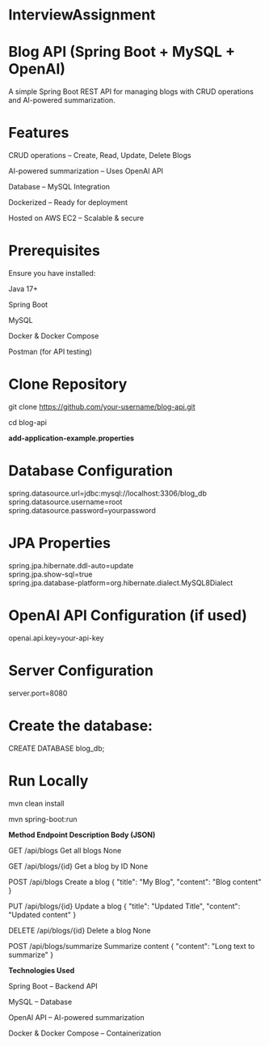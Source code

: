 # InterviewAssignment


# ****Blog API (Spring Boot + MySQL + OpenAI)****



A simple Spring Boot REST API for managing blogs with CRUD operations and AI-powered summarization.



# **Features**


CRUD operations – Create, Read, Update, Delete Blogs

AI-powered summarization – Uses OpenAI API

Database – MySQL Integration

Dockerized – Ready for deployment

Hosted on AWS EC2 – Scalable & secure


# **Prerequisites**

Ensure you have installed:


Java 17+


Spring Boot


MySQL


Docker & Docker Compose


Postman (for API testing)


# Clone Repository

git clone https://github.com/your-username/blog-api.git


cd blog-api






**add-application-example.properties**

# Database Configuration  
spring.datasource.url=jdbc:mysql://localhost:3306/blog_db  
spring.datasource.username=root  
spring.datasource.password=yourpassword  

# JPA Properties  
spring.jpa.hibernate.ddl-auto=update  
spring.jpa.show-sql=true  
spring.jpa.database-platform=org.hibernate.dialect.MySQL8Dialect  

# OpenAI API Configuration (if used)  
openai.api.key=your-api-key  

# Server Configuration  
server.port=8080  





# **Create the database:**

CREATE DATABASE blog_db;



# **Run Locally**

mvn clean install


mvn spring-boot:run









**Method       Endpoint	               Description	           Body (JSON)**

GET	       /api/blogs      	       Get all blogs	        None

GET	       /api/blogs/{id}	       Get a blog by ID	      None

POST	     /api/blogs         	   Create a blog	       { "title": "My Blog", "content": "Blog content" }

PUT	       /api/blogs/{id}	       Update a blog	       { "title": "Updated Title", "content": "Updated content" }

DELETE	   /api/blogs/{id}	       Delete a blog	        None

POST	     /api/blogs/summarize	   Summarize content	   { "content": "Long text to summarize" }



**Technologies Used**


Spring Boot – Backend API


MySQL – Database


OpenAI API – AI-powered summarization


Docker & Docker Compose – Containerization


